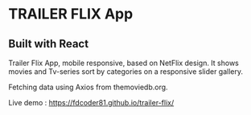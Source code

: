 
# TRAILER FLIX App

## Built with React

Trailer Flix App, mobile responsive, based on NetFlix design.
It shows movies and Tv-series sort by categories on a responsive slider gallery.

Fetching data using Axios from themoviedb.org.

Live demo : https://fdcoder81.github.io/trailer-flix/